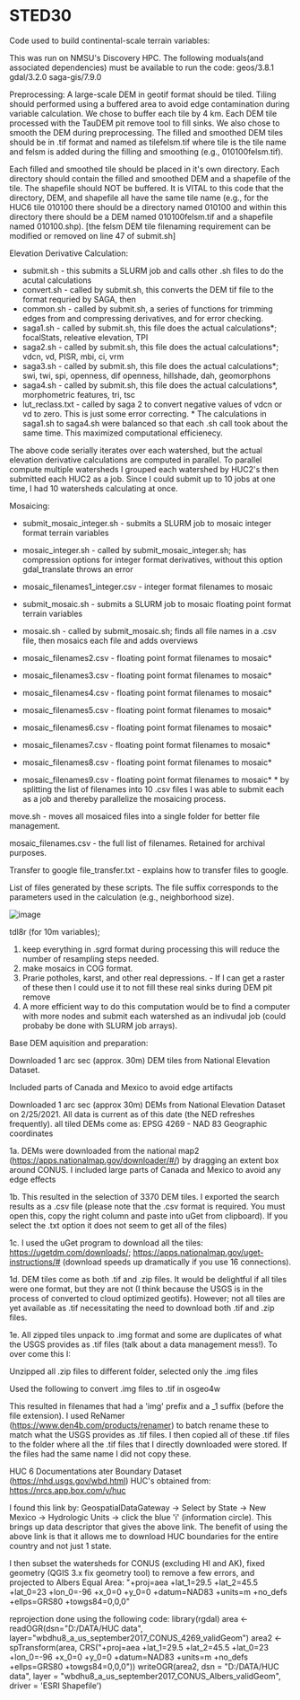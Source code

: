 # STED30
Code used to build continental-scale terrain variables:

This was run on NMSU's Discovery HPC.
The following moduals(and associated dependencies) must be available to run the code:
geos/3.8.1
gdal/3.2.0
saga-gis/7.9.0

Preprocessing: 
A large-scale DEM in geotif format should be tiled. Tiling should performed using a buffered area to avoid edge contamination during variable calculation. We chose to buffer each tile by 4 km. Each DEM tile processed with the TauDEM pit remove tool to fill sinks. We also chose to smooth the DEM during preprocessing. The filled and smoothed DEM tiles should be in .tif format and named as tilefelsm.tif where tile is the tile name and felsm is added during the filling and smoothing (e.g., 010100felsm.tif). 

Each filled and smoothed tile should be placed in it's own directory. Each directory should contain the filled and smoothed DEM and a shapefile of the tile. The shapefile should NOT be buffered. It is VITAL to this code that the directory, DEM, and shapefile all have the same tile name (e.g., for the HUC6 tile 010100 there should be a directory named 010100 and within this directory there should be a DEM named 010100felsm.tif and a shapefile named 010100.shp). [the felsm DEM tile filenaming requirement can be modified or removed on line 47 of submit.sh]


Elevation Derivative Calculation: 
 - submit.sh - this submits a SLURM job and calls other .sh files to do the acutal calculations
  - convert.sh - called by submit.sh, this converts the DEM tif file to the format requried by SAGA, then 
  - common.sh  - called by submit.sh, a series of functions for trimming edges from and compressing derivatives, and for error checking. 
  - saga1.sh   - called by submit.sh, this file does the actual calculations*; focalStats, releative elevation, TPI
  - saga2.sh   - called by submit.sh, this file does the actual calculations*; vdcn, vd, PISR, mbi, ci, vrm
  - saga3.sh   - called by submit.sh, this file does the actual calculations*; swi, twi, spi, openness, dif openness, hillshade, dah, geomorphons
  - saga4.sh   - called by submit.sh, this file does the actual calculations*, morphometric features, tri, tsc
  - lut_reclass.txt - called by saga 2 to convert negative values of vdcn or vd to zero. This is just some error correcting. 
  \* The calculations in saga1.sh to saga4.sh were balanced so that each .sh call took about the same time. This maximized computational efficienecy. 
  
The above code serially iterates over each watershed, but the actual elevation derivative calculations are computed in parallel. To parallel compute multiple watersheds I grouped each watershed by HUC2's then submitted each HUC2 as a job. Since I could submit up to 10 jobs at one time, I had 10 watersheds calculating at once. 

Mosaicing: 
- submit_mosaic_integer.sh - submits a SLURM job to mosaic integer format terrain variables
 - mosaic_integer.sh - called by submit_mosaic_integer.sh; has compression options for integer format derivatives, without this option gdal_translate throws an error
 - mosaic_filenames1_integer.csv - integer format filenames to mosaic

- submit_mosaic.sh - submits a SLURM job to mosaic floating point format terrain variables
 - mosaic.sh - called by submit_mosaic.sh; finds all file names in a .csv file, then mosaics each file and adds overviews
  - mosaic_filenames2.csv - floating point format filenames to mosaic*
  - mosaic_filenames3.csv - floating point format filenames to mosaic*
  - mosaic_filenames4.csv - floating point format filenames to mosaic*
  - mosaic_filenames5.csv - floating point format filenames to mosaic*
  - mosaic_filenames6.csv - floating point format filenames to mosaic*
  - mosaic_filenames7.csv - floating point format filenames to mosaic*
  - mosaic_filenames8.csv - floating point format filenames to mosaic*
  - mosaic_filenames9.csv - floating point format filenames to mosaic*
   \* by splitting the list of filenames into 10 .csv files I was able to submit each as a job and thereby parallelize the mosaicing process. 

move.sh - moves all mosaiced files into a single folder for better file management. 

mosaic_filenames.csv - the full list of filenames. Retained for archival purposes. 

Transfer to google
file_transfer.txt - explains how to transfer files to google. 

List of files generated by these scripts. 
The file suffix corresponds to the parameters used in the calculation (e.g., neighborhood size). 

![image](https://user-images.githubusercontent.com/12958885/171921559-d9f7b753-f48d-4d97-921d-1c5350e0a5ed.png)

tdl8r (for 10m variables); 
1. keep everything in .sgrd format during processing this will reduce the number of resampling steps needed. 
2. make mosaics in COG format. 
3. Prarie potholes, karst, and other real depressions. - If I can get a raster of these then I could use it to not fill these real sinks during DEM pit remove 
4. A more efficient way to do this computation would be to find a computer with more nodes and submit each watershed as an indivudal job (could probaby be done with SLURM job arrays). 

Base DEM aquisition and preparation: 

Downloaded 1 arc sec (approx. 30m) DEM tiles from National Elevation Dataset.  

Included parts of Canada and Mexico to avoid edge artifacts 

 Downloaded 1 arc sec (approx 30m) DEMs from National Elevation Dataset on 2/25/2021. All data is current as of this date (the NED refreshes frequently). all tiled DEMs come as: EPSG 4269 - NAD 83 Geographic coordinates 

  1a. DEMs were downloaded from the national map2 (https://apps.nationalmap.gov/downloader/#/) by dragging an extent box around CONUS. I included large parts of Canada and Mexico to avoid any edge effects 

  1b. This resulted in the selection of 3370  DEM tiles. I exported the search results as a .csv file (please note that the .csv format is required. You must open this, copy the right column and paste into uGet from clipboard). If you select the .txt option it does not seem to get all of the files) 

  1c. I used the uGet program to download all the tiles: https://ugetdm.com/downloads/; https://apps.nationalmap.gov/uget-instructions/# (download speeds up dramatically if you use 16 connections).  

  1d. DEM tiles come as both .tif and .zip files. It would be delightful if all tiles were one format, but they are not (I think because the USGS is in the process of converted to cloud optimized geotifs). However; not all tiles are yet available as .tif necessitating the need to download both .tif and .zip files.  

  1e. All zipped tiles unpack to .img format and some are duplicates of what the USGS provides as .tif files (talk about a data management mess!). To over come this I:  

Unzipped all .zip files to different folder, selected only the .img files 

Used the following to convert .img files to .tif in osgeo4w 

This resulted in filenames that had a 'img' prefix and a _1 suffix (before the file extension). I used ReNamer (https://www.den4b.com/products/renamer) to batch rename these to match what the USGS provides as .tif files. I then copied all of these .tif files to the folder where all the .tif files that I directly downloaded were stored. If the files had the same name I did not copy these. 


HUC 6 Documentations
ater Boundary Dataset (https://nhd.usgs.gov/wbd.html) HUC's obtained from: 
https://nrcs.app.box.com/v/huc

I found this link by: 
GeospatialDataGateway -> Select by State -> New Mexico -> Hydrologic Units -> click the blue 'i' (information circle). This brings up data descriptor that gives the above link. 
The benefit of using the above link is that it allows me to download HUC boundaries for the entire country and not just 1 state. 

I then subset the watersheds for CONUS (excluding HI and AK), fixed geometry (QGIS 3.x fix geometry tool) to remove a few errors, and projected to Albers Equal Area: "+proj=aea +lat_1=29.5 +lat_2=45.5 +lat_0=23 +lon_0=-96 +x_0=0 +y_0=0 +datum=NAD83 +units=m +no_defs +ellps=GRS80 +towgs84=0,0,0"

reprojection done using the following code:
	library(rgdal)
	area <- readOGR(dsn="D:/DATA/HUC data", layer="wbdhu8_a_us_september2017_CONUS_4269_validGeom")
	area2 <- spTransform(area, CRS("+proj=aea +lat_1=29.5 +lat_2=45.5 +lat_0=23 +lon_0=-96 +x_0=0 +y_0=0 +datum=NAD83 +units=m +no_defs +ellps=GRS80 +towgs84=0,0,0"))
	writeOGR(area2, dsn = "D:/DATA/HUC data", layer = "wbdhu8_a_us_september2017_CONUS_Albers_validGeom", driver = 'ESRI Shapefile')





